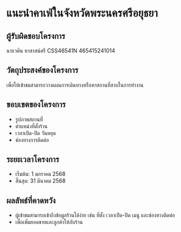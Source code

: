 # แนะนำคาเฟ่ในจังหวัดพระนครศรีอยุธยา

## ผู้รับผิดชอบโครงการ 

นายวศิน หาสาสน์ศรี CSS46541N 465415241014

## วัตถุประสงค์ของโครงการ
เพื่อให้เข้าชมสามารถวางแผนการเดินทางหรือหาสถานที่สงบในการทำงาน
## ขอบเขตของโครงการ
- รูปภาพสถานที่
- ตำแหน่งที่ตั้งร้าน
- เวลาเปิด-ปิด วันหยุด
- ช่องทางการติดต่อ
## ระยะเวลาโครงการ
- เริ่มต้น: 1 มกราคม 2568
- สิ้นสุด: 31 มีนาคม 2568
## ผลลัพธ์ที่คาดหวัง
- ผู้เข้าชมสามารถเข้าถึงข้อมูลร้านได้ง่าย เช่น ที่ตั้ง เวลาเปิด-ปิด เมนู และช่องทางติดต่อ
- เพื่อเพิ่มยอดขายและลูกค้าให้กับร้าน
